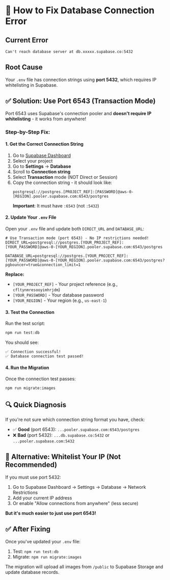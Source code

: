 # 🔧 How to Fix Database Connection Error

## Current Error
```
Can't reach database server at db.xxxxx.supabase.co:5432
```

## Root Cause
Your `.env` file has connection strings using **port 5432**, which requires IP whitelisting in Supabase.

## ✅ Solution: Use Port 6543 (Transaction Mode)

Port 6543 uses Supabase's connection pooler and **doesn't require IP whitelisting** - it works from anywhere!

### Step-by-Step Fix:

#### 1. Get the Correct Connection String

1. Go to [Supabase Dashboard](https://supabase.com/dashboard)
2. Select your project
3. Go to **Settings** → **Database**
4. Scroll to **Connection string**
5. Select **Transaction** mode (NOT Direct or Session)
6. Copy the connection string - it should look like:
   ```
   postgresql://postgres.[PROJECT_REF]:[PASSWORD]@aws-0-[REGION].pooler.supabase.com:6543/postgres
   ```
   **Important**: It must have `:6543` (not `:5432`)

#### 2. Update Your `.env` File

Open your `.env` file and update both `DIRECT_URL` and `DATABASE_URL`:

```env
# Use Transaction mode (port 6543) - No IP restrictions needed!
DIRECT_URL=postgresql://postgres.[YOUR_PROJECT_REF]:[YOUR_PASSWORD]@aws-0-[YOUR_REGION].pooler.supabase.com:6543/postgres

DATABASE_URL=postgresql://postgres.[YOUR_PROJECT_REF]:[YOUR_PASSWORD]@aws-0-[YOUR_REGION].pooler.supabase.com:6543/postgres?pgbouncer=true&connection_limit=1
```

**Replace:**
- `[YOUR_PROJECT_REF]` - Your project reference (e.g., `cfltynmresooyimhrjdm`)
- `[YOUR_PASSWORD]` - Your database password
- `[YOUR_REGION]` - Your region (e.g., `us-east-1`)

#### 3. Test the Connection

Run the test script:
```bash
npm run test:db
```

You should see:
```
✅ Connection successful!
✅ Database connection test passed!
```

#### 4. Run the Migration

Once the connection test passes:
```bash
npm run migrate:images
```

## 🔍 Quick Diagnosis

If you're not sure which connection string format you have, check:

- ✅ **Good** (port 6543): `...pooler.supabase.com:6543/postgres`
- ❌ **Bad** (port 5432): `...db.supabase.co:5432` or `...pooler.supabase.com:5432`

## 📝 Alternative: Whitelist Your IP (Not Recommended)

If you must use port 5432:

1. Go to Supabase Dashboard → Settings → Database → Network Restrictions
2. Add your current IP address
3. Or enable "Allow connections from anywhere" (less secure)

**But it's much easier to just use port 6543!**

## ✅ After Fixing

Once you've updated your `.env` file:
1. Test: `npm run test:db`
2. Migrate: `npm run migrate:images`

The migration will upload all images from `/public` to Supabase Storage and update database records.

